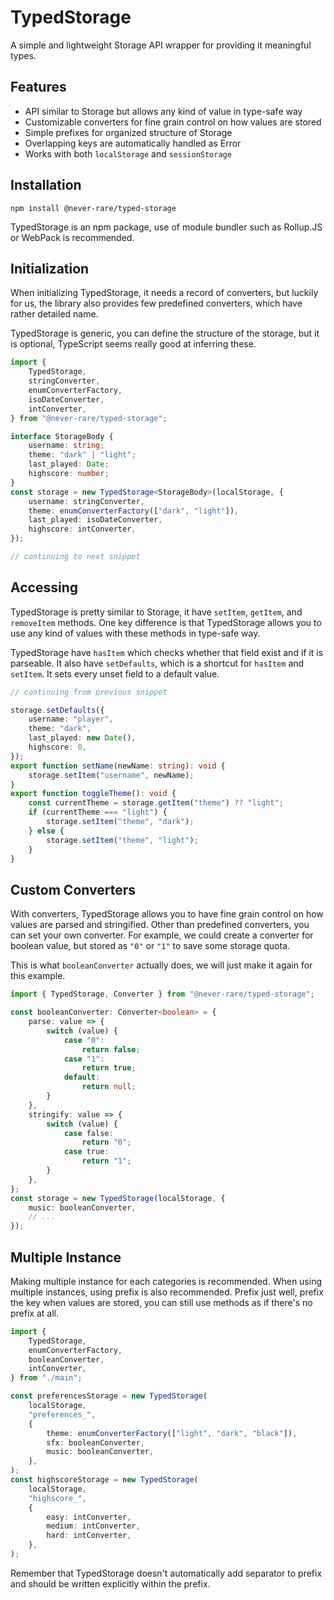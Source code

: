 # TypedStorage

A simple and lightweight Storage API wrapper for providing it meaningful types.

## Features

- API similar to Storage but allows any kind of value in type-safe way
- Customizable converters for fine grain control on how values are stored
- Simple prefixes for organized structure of Storage
- Overlapping keys are automatically handled as Error
- Works with both `localStorage` and `sessionStorage`

## Installation

```shell
npm install @never-rare/typed-storage
```

TypedStorage is an npm package, use of module bundler such as Rollup.JS or WebPack is recommended.

## Initialization

When initializing TypedStorage, it needs a record of converters, but luckily for us, the library also provides few predefined converters, which have rather detailed name.

TypedStorage is generic, you can define the structure of the storage, but it is optional, TypeScript seems really good at inferring these.

```ts
import {
    TypedStorage,
    stringConverter,
    enumConverterFactory,
    isoDateConverter,
    intConverter,
} from "@never-rare/typed-storage";

interface StorageBody {
    username: string;
    theme: "dark" | "light";
    last_played: Date;
    highscore: number;
}
const storage = new TypedStorage<StorageBody>(localStorage, {
    username: stringConverter,
    theme: enumConverterFactory(["dark", "light"]),
    last_played: isoDateConverter,
    highscore: intConverter,
});

// continuing to next snippet
```

## Accessing

TypedStorage is pretty similar to Storage, it have `setItem`, `getItem`, and `removeItem` methods. One key difference is that TypedStorage allows you to use any kind of values with these methods in type-safe way.

TypedStorage have `hasItem` which checks whether that field exist and if it is parseable. It also have `setDefaults`, which is a shortcut for `hasItem` and `setItem`. It sets every unset field to a default value.

```ts
// continuing from previous snippet

storage.setDefaults({
    username: "player",
    theme: "dark",
    last_played: new Date(),
    highscore: 0,
});
export function setName(newName: string): void {
    storage.setItem("username", newName);
}
export function toggleTheme(): void {
    const currentTheme = storage.getItem("theme") ?? "light";
    if (currentTheme === "light") {
        storage.setItem("theme", "dark");
    } else {
        storage.setItem("theme", "light");
    }
}
```

## Custom Converters

With converters, TypedStorage allows you to have fine grain control on how values are parsed and stringified. Other than predefined converters, you can set your own converter. For example, we could create a converter for boolean value, but stored as `"0"` or `"1"` to save some storage quota.

This is what `booleanConverter` actually does, we will just make it again for this example.

```ts
import { TypedStorage, Converter } from "@never-rare/typed-storage";

const booleanConverter: Converter<boolean> = {
    parse: value => {
        switch (value) {
            case "0":
                return false;
            case "1":
                return true;
            default:
                return null;
        }
    },
    stringify: value => {
        switch (value) {
            case false:
                return "0";
            case true:
                return "1";
        }
    },
};
const storage = new TypedStorage(localStorage, {
    music: booleanConverter,
    // ...
});
```

## Multiple Instance

Making multiple instance for each categories is recommended. When using multiple instances, using prefix is also recommended. Prefix just well, prefix the key when values are stored, you can still use methods as if there's no prefix at all.

```ts
import {
    TypedStorage,
    enumConverterFactory,
    booleanConverter,
    intConverter,
} from "./main";

const preferencesStorage = new TypedStorage(
    localStorage,
    "preferences_",
    {
        theme: enumConverterFactory(["light", "dark", "black"]),
        sfx: booleanConverter,
        music: booleanConverter,
    },
);
const highscoreStorage = new TypedStorage(
    localStorage,
    "highscore_",
    {
        easy: intConverter,
        medium: intConverter,
        hard: intConverter,
    },
);
```

Remember that TypedStorage doesn't automatically add separator to prefix and should be written explicitly within the prefix.
